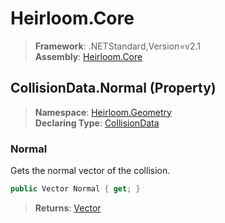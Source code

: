 # Heirloom.Core

> **Framework**: .NETStandard,Version=v2.1  
> **Assembly**: [Heirloom.Core][0]

## CollisionData.Normal (Property)

> **Namespace**: [Heirloom.Geometry][0]  
> **Declaring Type**: [CollisionData][1]

### Normal

Gets the normal vector of the collision.

```cs
public Vector Normal { get; }
```

> **Returns**: [Vector][2]

[0]: ../../../Heirloom.Core.md
[1]: ../CollisionData.md
[2]: ../../Heirloom/Vector.md
